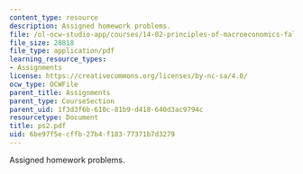```yaml
---
content_type: resource
description: Assigned homework problems.
file: /ol-ocw-studio-app/courses/14-02-principles-of-macroeconomics-fall-2004/6be97f5ecffb27b4f18377371b7d3279_ps2.pdf
file_size: 28818
file_type: application/pdf
learning_resource_types:
- Assignments
license: https://creativecommons.org/licenses/by-nc-sa/4.0/
ocw_type: OCWFile
parent_title: Assignments
parent_type: CourseSection
parent_uid: 1f3d3f6b-610c-81b9-d418-640d3ac9794c
resourcetype: Document
title: ps2.pdf
uid: 6be97f5e-cffb-27b4-f183-77371b7d3279
---
```

Assigned homework problems.